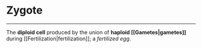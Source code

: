 # Zygote
---
The **diploid cell** produced by the union of **haploid [[Gametes|gametes]]** during [[Fertilization|fertilization]]; a *fertilized egg*.